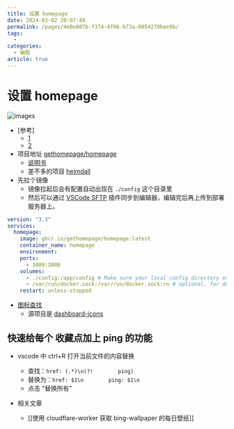 ```yaml
---
title: 设置 homepage
date: 2024-03-02 20:07:49
permalink: /pages/4e8e807b-f374-4f66-b73a-0054270bee9b/
tags:
  - 
categories:
  - 编程
article: true
---
```


# 设置 homepage

![images](https://static.himiku.com/2023/05/09/645a314bded6c.webp#vwid=2560&vhei=1440)

- [参考]
  - [1](https://www.himiku.com/archives/homepage.html)
  - [2](https://hao.minxc.cn/)
- 项目地址 [gethomepage/homepage](https://github.com/gethomepage/homepage)
  - [说明书](https://gethomepage.dev/)
  - 差不多的项目 [heimdall](https://github.com/linuxserver/Heimdall)
- 先拉个镜像
  - 镜像拉起后会有配置自动出现在 `./config` 这个目录里
  - 然后可以通过 [VSCode SFTP](https://github.com/liximomo/vscode-sftp) 插件同步到编辑器，编辑完后再上传到部署服务器上。

```yml
version: "3.3"
services:
  homepage:
    image: ghcr.io/gethomepage/homepage:latest
    container_name: homepage
    environment:
    ports:
      - 3000:3000
    volumes:
      - ./config:/app/config # Make sure your local config directory exists
      - /var/run/docker.sock:/var/run/docker.sock:ro # optional, for docker integrations
    restart: unless-stopped
```

- [图标查找](https://raw.githubusercontent.com/walkxcode/dashboard-icons/main/ICONS.md)
  - 源项目是 [dashboard-icons](https://github.com/walkxcode/dashboard-icons)

## 快速给每个 收藏点加上 ping 的功能

- vscode 中 ctrl+R 打开当前文件的内容替换
  - 查找：`href: (.*)\n(?!        ping)`
  - 替换为：`href: $1\n        ping: $1\n`
  - 点击 "替换所有"

- 相关文章
  - [[使用 cloudflare-worker 获取 bing-wallpaper 的每日壁纸]]
